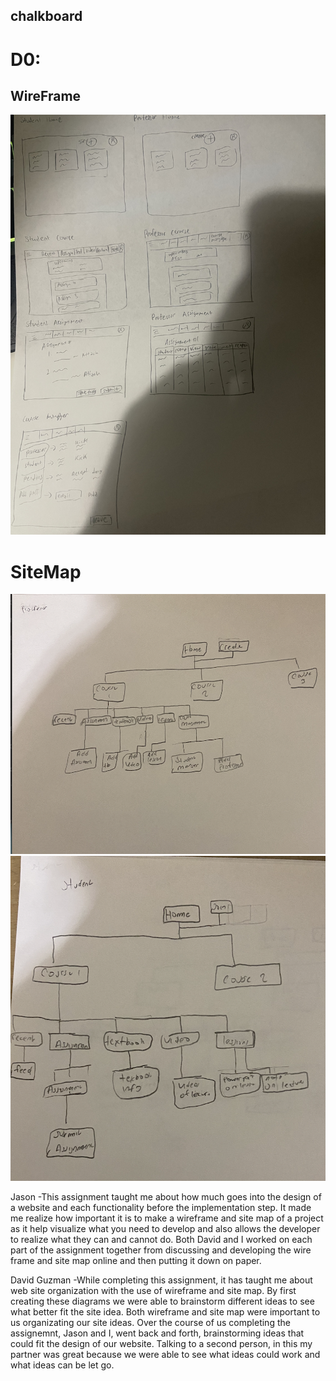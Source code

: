 ## chalkboard


# D0:
## WireFrame
![WireFrame](https://github.com/DavidGuzman1999/chalkboard/blob/main/images/IMG-0692.jpg)

# SiteMap
![SiteMapProfessor](https://github.com/DavidGuzman1999/chalkboard/blob/main/images/siteMapProfessor.png)
![SiteMapStudent](https://github.com/DavidGuzman1999/chalkboard/blob/main/images/siteMapStudent.png)


Jason
-This assignment taught me about how much goes into the design of a website and each functionality before the implementation step.
It made me realize how important it is to make a wireframe and site map of a project as it help visualize what you need to develop and also
allows the developer to realize what they can and cannot do. Both David and I worked on each part of the assignment together from discussing and developing the wire frame
and site map online and then putting it down on paper.

David Guzman 
-While completing this assignment, it has taught me about web site organization with the use of wireframe and site map. By first creating these diagrams
we were able to brainstorm different ideas to see what better fit the site idea. Both wireframe and site map were important to us organizating our site ideas. 
Over the course of us completing the assignemnt, Jason and I, went back and forth, brainstorming ideas that could fit the design of our website. 
Talking to a second person, in this my partner was great because we were able to see what ideas could work and what ideas can be let go.
